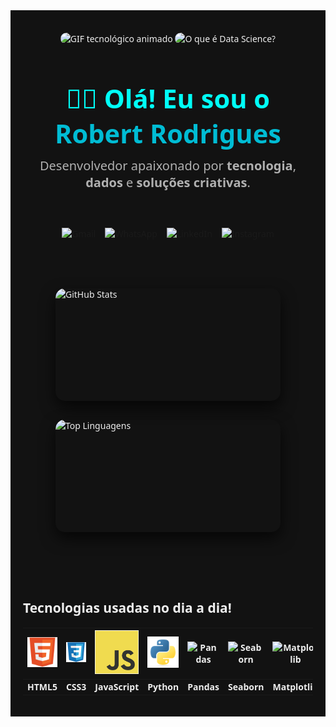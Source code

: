 <!-- Container centralizado -->
<div style="max-width: 900px; margin: 0 auto; padding: 20px; font-family: 'Segoe UI', Tahoma, Geneva, Verdana, sans-serif; background-color: #121212; color: #eee;">

  <!-- Imagens lado a lado -->
  <p align="center" style="margin-bottom: 40px;">
    <img src="https://i.gifer.com/J4o.gif" alt="GIF tecnológico animado" width="49%" style="vertical-align: middle; border-radius: 10px;" />
    <img src="https://www.dataquest.io/wp-content/uploads/2019/05/what-is-data-science-1.webp" alt="O que é Data Science?" width="49%" style="vertical-align: middle; border-radius: 10px;" />
  </p>

  <!-- Saudação -->
  <h1 style="text-align:center; font-weight: 700; font-size: 2.6rem; margin-bottom: 10px; color:#00fff7;">
    🧑‍💻 Olá! Eu sou o <span style="color:#00bcd4;">Robert Rodrigues</span>
  </h1>
  <p style="text-align:center; font-size:1.25rem; max-width: 600px; margin: 0 auto 40px auto; color:#b0b0b0;">
    Desenvolvedor apaixonado por <strong>tecnologia</strong>, <strong>dados</strong> e <strong>soluções criativas</strong>.
  </p>
<br>

  <!-- Botões de contato com hover animado -->
  <div style="display: flex; justify-content: center; gap: 15px; flex-wrap: wrap; margin-bottom: 40px;">
    <a href="mailto:robertdnascimento@gmail.com" target="_blank" rel="noopener noreferrer" style="text-decoration:none;">
      <img src="https://img.shields.io/badge/Gmail-D14836?style=for-the-badge&logo=gmail&logoColor=white" alt="Gmail" style="transition: transform 0.3s ease;" onmouseover="this.style.transform='scale(1.1)'" onmouseout="this.style.transform='scale(1)'" />
    </a>
    <a href="https://wa.me/5511959984276" target="_blank" rel="noopener noreferrer" style="text-decoration:none;">
      <img src="https://img.shields.io/badge/Whatsapp-25D366?style=for-the-badge&logo=whatsapp&logoColor=white" alt="WhatsApp" style="transition: transform 0.3s ease;" onmouseover="this.style.transform='scale(1.1)'" onmouseout="this.style.transform='scale(1)'" />
    </a>
    <a href="https://linkedin.com/in/seulinkedin" target="_blank" rel="noopener noreferrer" style="text-decoration:none;">
      <img src="https://img.shields.io/badge/LinkedIn-0077B5?style=for-the-badge&logo=linkedin&logoColor=white" alt="LinkedIn" style="transition: transform 0.3s ease;" onmouseover="this.style.transform='scale(1.1)'" onmouseout="this.style.transform='scale(1)'" />
    </a>
    <a href="https://instagram.com/seuinstagram" target="_blank" rel="noopener noreferrer" style="text-decoration:none;">
      <img src="https://img.shields.io/badge/Instagram-E4405F?style=for-the-badge&logo=instagram&logoColor=white" alt="Instagram" style="transition: transform 0.3s ease;" onmouseover="this.style.transform='scale(1.1)'" onmouseout="this.style.transform='scale(1)'" />
    </a>
  </div>
<br>
<br>
  <!-- GitHub stats -->
  <div style="display: flex; justify-content: center; gap: 30px; flex-wrap: wrap; margin-bottom: 40px;">
  <img
    src="https://github-readme-stats.vercel.app/api?username=robertdevelopment&show_icons=true&theme=dracula&include_all_commits=true&hide_border=true"
    alt="GitHub Stats"
    style="width: 360px; height: 180px; border-radius: 15px; box-shadow: 0 10px 25px rgba(0, 0, 0, 0.7); object-fit: cover;"
    loading="lazy"
  />
  <img
    src="https://github-readme-stats.vercel.app/api/top-langs/?username=robertdevelopment&layout=compact&langs_count=7&theme=dracula&hide_border=true"
    alt="Top Linguagens"
    style="width: 360px; height: 180px; border-radius: 15px; box-shadow: 0 10px 25px rgba(0, 0, 0, 0.7); object-fit: cover;"
    loading="lazy"
  />
</div>


<br>
<br>
  

## Tecnologias usadas no dia a dia!

| ![HTML5](https://raw.githubusercontent.com/devicons/devicon/master/icons/html5/html5-original.svg) | ![CSS3](https://raw.githubusercontent.com/devicons/devicon/master/icons/css3/css3-original.svg) | ![JavaScript](https://raw.githubusercontent.com/devicons/devicon/master/icons/javascript/javascript-original.svg) | ![Python](https://raw.githubusercontent.com/devicons/devicon/master/icons/python/python-original.svg) | ![Pandas](https://pandas.pydata.org/static/img/pandas_mark.svg) | ![Seaborn](https://seaborn.pydata.org/_static/logo-wide-lightbg.svg) | ![Matplotlib](https://matplotlib.org/_static/images/logo2.svg) |
| -------------------------------------------------------------------------------------------------- | ------------------------------------------------------------------------------------------------ | ---------------------------------------------------------------------------------------------------------------- | ------------------------------------------------------------------------------------------------ | ------------------------------ | ------------------------------------------- | -------------------------------------------- |
| **HTML5**                                                                                        | **CSS3**                                                                                      | **JavaScript**                                                                                                   | **Python**                                                                                      | **Pandas**                      | **Seaborn**                                | **Matplotlib**                               |

